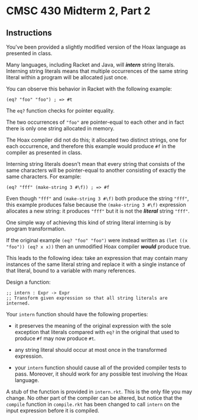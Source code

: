 # CMSC 430 Midterm 2, Part 2

## Instructions

You've been provided a slightly modified version of the Hoax language
as presented in class.

Many languages, including Racket and Java, will ***intern*** string
literals.  Interning string literals means that multiple occurrences
of the same string literal within a program will be allocated just
once.

You can observe this behavior in Racket with the following example:

```
(eq? "foo" "foo") ; => #t
```

The `eq?` function checks for pointer equality.

The two occurrences of `"foo"` are pointer-equal to each other and in
fact there is only one string allocated in memory.

The Hoax compiler did not do this; it allocated two distinct strings,
one for each occurrence, and therefore this example would produce `#f`
in the compiler as presented in class.

Interning string literals doesn't mean that every string that consists
of the same characters will be pointer-equal to another consisting of
exactly the same characters.  For example:

```
(eq? "fff" (make-string 3 #\f)) ; => #f
```

Even though `"fff"` and `(make-string 3 #\f)` both produce the string
`"fff"`, this example produces false because the `(make-string 3 #\f)`
expression allocates a new string: it produces `"fff"` but it is not
the ***literal*** string `"fff"`.

One simple way of achieving this kind of string literal interning is
by program transformation.

If the original example `(eq? "foo" "foo")` were instead written as
`(let ((x "foo")) (eq? x x))` then an unmodified Hoax compiler
***would*** produce true.

This leads to the following idea: take an expression that may contain
many instances of the same literal string and replace it with a single
instance of that literal, bound to a variable with many references.

Design a function:

```
;; intern : Expr -> Expr
;; Transform given expression so that all string literals are interned.
```

Your `intern` function should have the following properties:

* it preserves the meaning of the original expression with the sole
  exception that literals compared with `eq?` in the original that
  used to produce `#f` may now produce `#t`.

* any string literal should occur at most once in the transformed
  expression.

* your `intern` function should cause all of the provided compiler
  tests to pass.  Moreover, it should work for any possible test
  involving the Hoax language.

A stub of the function is provided in `intern.rkt`.  This is the only
file you may change.  No other part of the compiler can be altered,
but notice that the `compile` function in `compile.rkt` has been
changed to call `intern` on the input expression before it is compiled.
